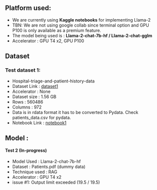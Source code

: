 ## Platform used:

- We are currently using **Kaggle notebooks** for implementing Llama-2
- TBN: We are not using google collab since terminal option and GPU P100 is only
  available as a premium feature.
- The model being used is : **Llama-2-chat-7b-hf / Llama-2-chat-gglm**
- Accelerator : GPU T4 x2, GPU P100

## Dataset

### Test dataset 1:

- Hospital-triage-and-patient-history-data
- Dataset Link :
  [dataset1](https://www.kaggle.com/datasets/maalona/hospital-triage-and-patient-history-data)
- Accelerator : None
- Dataset size : 1.56 GB
- Rows : 560486
- Columns : 972
- Data is in rdata format it has to be converted to Pydata. Check
  patients_data.csv for pydata.
- Notebook Link :
  [notebook1](https://www.kaggle.com/code/satarupadeb/converting-rdata-to-pydata)

## Model :

#### Test 2 (In-progress)

- Model Used : Llama-2-chat-7b-hf
- Dataset : Patients.pdf (dummy data)
- Technique used : RAG
- Accelerator : GPU T4 x2
- issue #1: Output limit exceeded (19.5 / 19.5)
